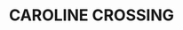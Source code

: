 ---
lastmod: '2025-04-06T06:05:21+00:00'
latitude: -25.7054
layout: suburb
longitude: 146.9466
postcode: '4477'
state: QLD
title: CAROLINE CROSSING
url: /qld/caroline-crossing/
---
